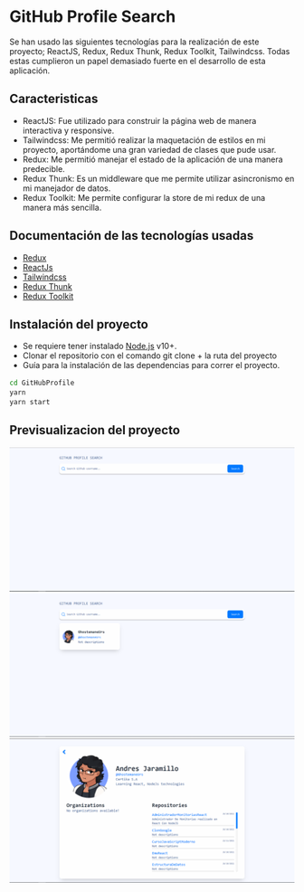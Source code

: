 # GitHub Profile Search

Se han usado las siguientes tecnologías para la realización de este proyecto; ReactJS, Redux, Redux Thunk, Redux Toolkit, Tailwindcss. Todas estas cumplieron un papel demasiado fuerte en el desarrollo de esta aplicación.

## Caracteristicas
- ReactJS: Fue utilizado para construir la página web de manera interactiva y responsive.
- Tailwindcss: Me permitió realizar la maquetación de estilos en mi proyecto, aportándome una gran variedad de clases que pude usar.
- Redux: Me permitió manejar el estado de la aplicación de una manera predecible.
- Redux Thunk: Es un middleware que me permite utilizar asincronismo en mi manejador de datos.
- Redux Toolkit: Me permite configurar la store de mi redux de una manera más sencilla.

## Documentación de las tecnologías usadas
-  [Redux](https://redux.js.org/introduction/getting-started)
-  [ReactJs](https://es.reactjs.org/)
-  [Tailwindcss](https://tailwindcss.com/docs)
-  [Redux Thunk](https://redux.js.org/usage/writing-logic-thunks)
-  [Redux Toolkit](https://redux-toolkit.js.org/introduction/getting-started)

## Instalación del proyecto
- Se requiere tener instalado [Node.js](https://nodejs.org/) v10+.
- Clonar el repositorio con el comando git clone + la ruta del proyecto
- Guía para la instalación de las dependencias para correr el proyecto.

```sh
cd GitHubProfile
yarn
yarn start
```

## Previsualizacion del proyecto
![Diseño final de github profile](./src/assets/design/preview-1.png)
![Diseño final de github profile](./src/assets/design/preview-2.png)
![Diseño final de github profile](./src/assets/design/preview-3.png)
